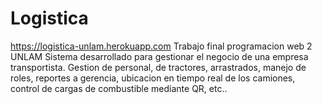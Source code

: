 # Logistica
 https://logistica-unlam.herokuapp.com Trabajo final programacion web 2 UNLAM
 Sistema desarrollado para gestionar el negocio de una empresa transportista.
 Gestion de personal, de tractores, arrastrados, manejo de roles, reportes a gerencia,
 ubicacion en tiempo real de los camiones, control de cargas de combustible mediante QR, etc..
